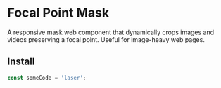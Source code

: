 # Focal Point Mask

A responsive mask web component that dynamically crops images and videos preserving a focal point. Useful for image-heavy web pages.

## Install

```js
const someCode = 'laser';
```
